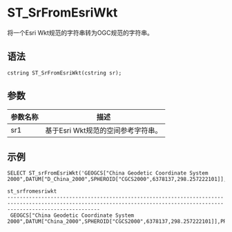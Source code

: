 # ST\_SrFromEsriWkt

将一个Esri Wkt规范的字符串转为OGC规范的字符串。

## 语法

```
cstring ST_SrFromEsriWkt(cstring sr);
```

## 参数

|参数名称|描述|
|----|--|
|sr1|基于Esri Wkt规范的空间参考字符串。|

## 示例

```
SELECT ST_srFromEsriWkt('GEOGCS["China Geodetic Coordinate System 2000",DATUM["D_China_2000",SPHEROID["CGCS2000",6378137,298.257222101]],PRIMEM["Greenwich",0],UNIT["Degree",0.017453292519943295]]');

st_srfromesriwkt                                                                             
--------------------------------------------------------------------------------------------------------------------------------------------------------------------------
 GEOGCS["China Geodetic Coordinate System 2000",DATUM["China_2000",SPHEROID["CGCS2000",6378137,298.257222101]],PRIMEM["Greenwich",0],UNIT["Degree",0.017453292519943295]]
```

